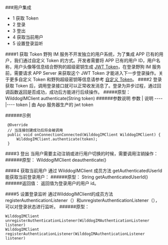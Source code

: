 ###用户集成 
* 1 获取 Token
* 2 登录
* 3 登出
* 4 获取当前用户
* 5 设置登录监听


####1 获取 Token
野狗 IM 服务不开发独立的用户系统，为了集成 APP 已有的用户，我们通过自定义 Token 的方式。开发者需要将 APP 已有的用户 ID，用户名称，用户头像等信息结合野狗的超级密钥生成 [JWT Token](https://jwt.io/)，在登录野狗 IM 服务前，需要请求 APP Server 来获取这个 JWT Token 才能进入下一步登录操作。关于更多自定义 Token 和野狗超级密钥等信息请参考 [自定义 Token](https://z.WilddogIM.com/rule/guide#5-zi-ding-yi-token0)。
####2 登录
获取 Token 后，调用登录接口就可以正常收发消息了。登录为异步过程，通过回调函数返回是否成功，成功后方能进行后续操作。
#####原型：
	WilddogIMClient authenticate(String token)
######参数说明
参数	| 说明
----|----
token | 由 App 服务器生产的 jwt token

######示例
```
 @Override
 // 当连接创建成功后将会被调用
 public void onConnectionConnected(WilddogIMClient WilddogIMClient) {
     WilddogIMClient.authenticate(token);
 }
 ```
 
####3 登出
当用户需要主动注销或进行用户切换的时候，需要调用注销操作：
######原型：
	WilddogIMClient deauthenticate()
	
####4 获取当前用户
通过 WilddogIMClient 成员方法 getAuthenticatedUserId 能获取当前登录用户：
######原型：
	String getAuthenticatedUserId()
######返回值：
返回值为登录用户的用户 id。

####5 设置登录监听
通过WilddogIMClient的成员方法registerAuthenticationListener（）和unregisterAuthenticationListener（），可以对登录状态进行监听。
######原型：
```
WilddogIMClient  unregisterAuthenticationListener(WilddogIMAuthenticationListener listener)
WilddogIMClient  registerAuthenticationListener(WilddogIMAuthenticationListener listener)
```
 
 
 
 